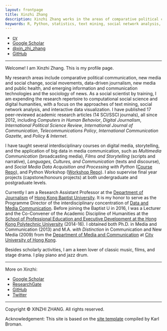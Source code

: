 ```yaml
---
layout: frontpage
title: Xinzhi Zhang
description: Xinzhi Zhang works in the areas of comparative political communication, media and social change, emerging technologies and the sociology of news, computational social science, and digital humanities.
keywords: R, Python, statistics, text mining, social network analysis, comparative political communication, social movements, social change, digital humanities
---
```


<div class="navbar">
  <div class="navbar-inner">
      <ul class="nav">
          <li><a href="{{ BASE_PATH }}/assets/CV_XinzhiZhang_Git_201801.pdf">cv</a></li>
          <li><a href="https://scholar.google.com/citations?user=iOFeIDIAAAAJ&hl=en">Google Scholar</a></li>          
          <li><a href="https://twitter.com/xin_zhi_zhang">@xin_zhi_zhang</a></li>
          <li><a href="https://github.com/xzzhang2">GitHub</a></li>
      </ul>
  </div>
</div>

---

Welcome! I am Xinzhi Zhang. This is my profile page.

My research areas include comparative political communication, new media and social change, social movements, data-driven journalism, new media and public health, and emerging information and communication technologies and the sociology of news. As a social scientist by training, I am expending the research repertoire to computational social science and digital humanities, with a focus on the approaches of text mining, social network analysis, and interactive data visualization. I have published 17 peer-reviewed academic research articles (14 SCI/SSCI journals), all since 2012, including *Computers in Human Behavior*, *Digital Journalism*, *International Political Science Review*, *International Journal of Communication*, *Telecommunications Policy*, *International Communication Gazette*, and *Policy & Internet*.

I have taught several interdisciplinary courses on digital media, storytelling, and the application of big data in media communication, such as *Multimedia Communication* (broadcasting media), *Films and Storytelling* (scripts and narrative), *Languages, Cultures, and Communication* (texts and discourse), and *Social Media Data Acquisition and Processing with Python* ([Course Repo](https://github.com/xzzhang2/201819A_cityu_com5507)), and Python Workshop ([Workshop Repo](https://github.com/xzzhang2/201811_budmc_Invitation2Py)). I also supervise final year projects (capstone/honours projects) at both undergraduate and postgraduate levels.

Currently I am a Research Assistant Professor at the [Department of Journalism](http://www.jour.hkbu.edu.hk/faculty-member/dr-xinzhi-zhang/) of [Hong Kong Baptist University](http://www.hkbu.edu.hk). It is my honor to serve as the Programme Director of the interdisciplinary concentration of [Data and Media Communication](http://bu-dmc.hkbu.edu.hk). Before joining the Baptist U in 2016, I was a Lecturer and the Co-Convener of the Academic Discipline of Humanities at the [School of Professional Education and Executive Development at the Hong Kong Polytechnic University](https://www.speed-polyu.edu.hk) (2014-16). I obtained both Ph.D. in Media and Communication (2013) and M.A. *with Distinction* in Communication and New Media (2009) from the [Department of Media and Communication](http://www6.cityu.edu.hk/com/) at [City University of Hong Kong](www.cityu.edu.hk).

Besides scholarly activities, I am a keen lover of classic music, films, and stage drama. I play piano and jazz drum.

---

More on Xinzhi:
 - [Google Scholar](https://sites.google.com/site/xzzhang2/cv)
 - [ResearchGate](https://www.researchgate.net/profile/Xinzhi_Zhang3)
 - [GitHub](https://github.com/xzzhang2)
 - [Twitter](https://twitter.com/xin_zhi_zhang)

 ---

Copyright © XINZHI ZHANG. All rights reserved.

Acknowledgement: This site is based on the [site template](http://kbroman.org/simple_site/) compiled by Karl Broman.
